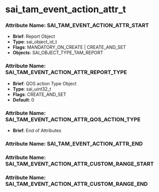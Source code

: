 # **sai_tam_event_action_attr_t**
### Attribute Name: **SAI_TAM_EVENT_ACTION_ATTR_START**
- **Brief**: Report Object
- **Type**: sai_object_id_t
- **Flags**: MANDATORY_ON_CREATE | CREATE_AND_SET
- **Objects**: SAI_OBJECT_TYPE_TAM_REPORT

### Attribute Name: **SAI_TAM_EVENT_ACTION_ATTR_REPORT_TYPE**
- **Brief**: QOS action Type Object
- **Type**: sai_uint32_t
- **Flags**: CREATE_AND_SET
- **Default**: 0

### Attribute Name: **SAI_TAM_EVENT_ACTION_ATTR_QOS_ACTION_TYPE**
- **Brief**: End of Attributes

### Attribute Name: **SAI_TAM_EVENT_ACTION_ATTR_END**

### Attribute Name: **SAI_TAM_EVENT_ACTION_ATTR_CUSTOM_RANGE_START**

### Attribute Name: **SAI_TAM_EVENT_ACTION_ATTR_CUSTOM_RANGE_END**




